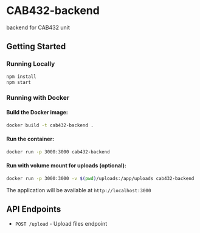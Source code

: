 # CAB432-backend
backend for CAB432 unit

## Getting Started

### Running Locally
```bash
npm install
npm start
```

### Running with Docker

#### Build the Docker image:
```bash
docker build -t cab432-backend .
```

#### Run the container:
```bash
docker run -p 3000:3000 cab432-backend
```

#### Run with volume mount for uploads (optional):
```bash
docker run -p 3000:3000 -v $(pwd)/uploads:/app/uploads cab432-backend
```

The application will be available at `http://localhost:3000`

## API Endpoints

- `POST /upload` - Upload files endpoint
